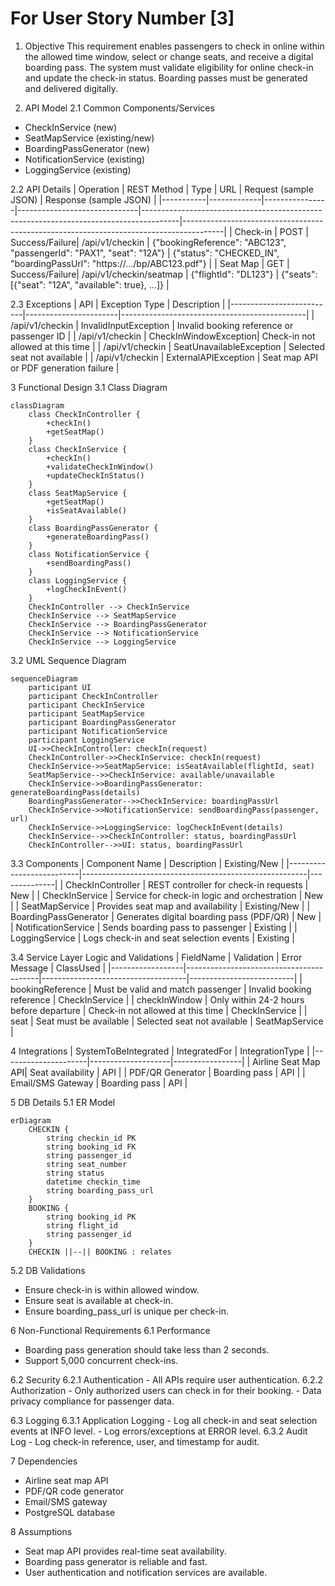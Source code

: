 # For User Story Number [3]
1. Objective
This requirement enables passengers to check in online within the allowed time window, select or change seats, and receive a digital boarding pass. The system must validate eligibility for online check-in and update the check-in status. Boarding passes must be generated and delivered digitally.

2. API Model
  2.1 Common Components/Services
  - CheckInService (new)
  - SeatMapService (existing/new)
  - BoardingPassGenerator (new)
  - NotificationService (existing)
  - LoggingService (existing)

  2.2 API Details
| Operation | REST Method | Type           | URL                          | Request (sample JSON)                                                                 | Response (sample JSON)                                                                 |
|-----------|-------------|----------------|------------------------------|---------------------------------------------------------------------------------------|----------------------------------------------------------------------------------------|
| Check-in  | POST        | Success/Failure| /api/v1/checkin              | {"bookingReference": "ABC123", "passengerId": "PAX1", "seat": "12A"} | {"status": "CHECKED_IN", "boardingPassUrl": "https://.../bp/ABC123.pdf"} |
| Seat Map  | GET         | Success/Failure| /api/v1/checkin/seatmap      | {"flightId": "DL123"} | {"seats": [{"seat": "12A", "available": true}, ...]} |

  2.3 Exceptions
| API                       | Exception Type         | Description                                  |
|--------------------------|-----------------------|----------------------------------------------|
| /api/v1/checkin          | InvalidInputException | Invalid booking reference or passenger ID     |
| /api/v1/checkin          | CheckInWindowException| Check-in not allowed at this time            |
| /api/v1/checkin          | SeatUnavailableException | Selected seat not available                 |
| /api/v1/checkin          | ExternalAPIException  | Seat map API or PDF generation failure       |

3 Functional Design
  3.1 Class Diagram
```mermaid
classDiagram
    class CheckInController {
        +checkIn()
        +getSeatMap()
    }
    class CheckInService {
        +checkIn()
        +validateCheckInWindow()
        +updateCheckInStatus()
    }
    class SeatMapService {
        +getSeatMap()
        +isSeatAvailable()
    }
    class BoardingPassGenerator {
        +generateBoardingPass()
    }
    class NotificationService {
        +sendBoardingPass()
    }
    class LoggingService {
        +logCheckInEvent()
    }
    CheckInController --> CheckInService
    CheckInService --> SeatMapService
    CheckInService --> BoardingPassGenerator
    CheckInService --> NotificationService
    CheckInService --> LoggingService
```

  3.2 UML Sequence Diagram
```mermaid
sequenceDiagram
    participant UI
    participant CheckInController
    participant CheckInService
    participant SeatMapService
    participant BoardingPassGenerator
    participant NotificationService
    participant LoggingService
    UI->>CheckInController: checkIn(request)
    CheckInController->>CheckInService: checkIn(request)
    CheckInService->>SeatMapService: isSeatAvailable(flightId, seat)
    SeatMapService-->>CheckInService: available/unavailable
    CheckInService->>BoardingPassGenerator: generateBoardingPass(details)
    BoardingPassGenerator-->>CheckInService: boardingPassUrl
    CheckInService->>NotificationService: sendBoardingPass(passenger, url)
    CheckInService->>LoggingService: logCheckInEvent(details)
    CheckInService-->>CheckInController: status, boardingPassUrl
    CheckInController-->>UI: status, boardingPassUrl
```

  3.3 Components
| Component Name            | Description                                            | Existing/New |
|--------------------------|--------------------------------------------------------|--------------|
| CheckInController        | REST controller for check-in requests                  | New          |
| CheckInService           | Service for check-in logic and orchestration           | New          |
| SeatMapService           | Provides seat map and availability                     | Existing/New |
| BoardingPassGenerator    | Generates digital boarding pass (PDF/QR)               | New          |
| NotificationService      | Sends boarding pass to passenger                       | Existing     |
| LoggingService           | Logs check-in and seat selection events                | Existing     |

  3.4 Service Layer Logic and Validations
| FieldName        | Validation                              | Error Message                      | ClassUsed                |
|------------------|-----------------------------------------|------------------------------------|--------------------------|
| bookingReference | Must be valid and match passenger       | Invalid booking reference          | CheckInService           |
| checkInWindow    | Only within 24-2 hours before departure | Check-in not allowed at this time  | CheckInService           |
| seat             | Seat must be available                  | Selected seat not available        | SeatMapService           |

4 Integrations
| SystemToBeIntegrated | IntegratedFor      | IntegrationType |
|---------------------|--------------------|-----------------|
| Airline Seat Map API| Seat availability  | API             |
| PDF/QR Generator    | Boarding pass      | API             |
| Email/SMS Gateway   | Boarding pass      | API             |

5 DB Details
  5.1 ER Model
```mermaid
erDiagram
    CHECKIN {
        string checkin_id PK
        string booking_id FK
        string passenger_id
        string seat_number
        string status
        datetime checkin_time
        string boarding_pass_url
    }
    BOOKING {
        string booking_id PK
        string flight_id
        string passenger_id
    }
    CHECKIN ||--|| BOOKING : relates
```

  5.2 DB Validations
- Ensure check-in is within allowed window.
- Ensure seat is available at check-in.
- Ensure boarding_pass_url is unique per check-in.

6 Non-Functional Requirements
  6.1 Performance
  - Boarding pass generation should take less than 2 seconds.
  - Support 5,000 concurrent check-ins.

  6.2 Security
    6.2.1 Authentication
    - All APIs require user authentication.
    6.2.2 Authorization
    - Only authorized users can check in for their booking.
    - Data privacy compliance for passenger data.

  6.3 Logging
    6.3.1 Application Logging
    - Log all check-in and seat selection events at INFO level.
    - Log errors/exceptions at ERROR level.
    6.3.2 Audit Log
    - Log check-in reference, user, and timestamp for audit.

7 Dependencies
- Airline seat map API
- PDF/QR code generator
- Email/SMS gateway
- PostgreSQL database

8 Assumptions
- Seat map API provides real-time seat availability.
- Boarding pass generator is reliable and fast.
- User authentication and notification services are available.